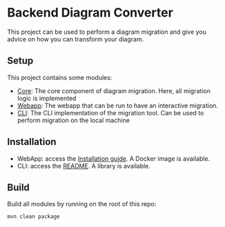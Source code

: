 # Backend Diagram Converter

This project can be used to perform a diagram migration and give you advice on
how you can transform your diagram.

## Setup

This project contains some modules:

- [Core](./core): The core component of diagram migration. Here, all migration
  logic is implemented
- [Webapp](./webapp): The webapp that can be run to have an interactive
  migration. 
- [CLI](./cli): The CLI implementation of the migration tool. Can be used to
  perform migration on the local machine

## Installation

- WebApp: access the [Installation guide](./webapp/README.md). A Docker image is available.
- CLI: access the [README](./cli/README.md). A library is available.

## Build
Build all modules by running on the root of this repo:

```shell
mvn clean package
```

